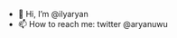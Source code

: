 - 👋 Hi, I’m @ilyaryan
- 📫 How to reach me: twitter @aryanuwu

<!---
ilyaryan/ilyaryan is a ✨ special ✨ repository because its `README.md` (this file) appears on your GitHub profile.
You can click the Preview link to take a look at your changes.
--->
